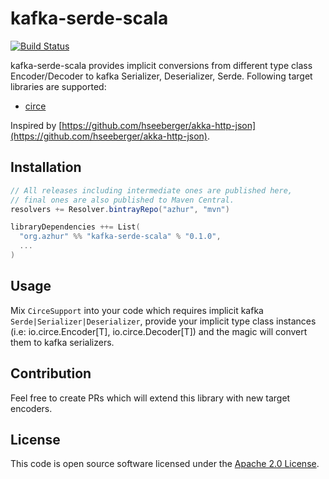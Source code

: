 # kafka-serde-scala

[![Build Status](https://travis-ci.org/azhur/kafka-serde-scala.svg?branch=master)](https://travis-ci.org/azhur/kafka-serde-scala)

kafka-serde-scala provides implicit conversions from different type class Encoder/Decoder to kafka Serializer, Deserializer, Serde. 
Following target libraries are supported:
- [circe](https://circe.github.io/circe/)

Inspired by [https://github.com/hseeberger/akka-http-json](https://github.com/hseeberger/akka-http-json).

## Installation

``` scala
// All releases including intermediate ones are published here,
// final ones are also published to Maven Central.
resolvers += Resolver.bintrayRepo("azhur", "mvn")

libraryDependencies ++= List(
  "org.azhur" %% "kafka-serde-scala" % "0.1.0",
  ...
)
```

## Usage

Mix `CirceSupport` into your code which requires implicit kafka `Serde|Serializer|Deserializer`, provide your implicit type class instances (i.e: io.circe.Encoder[T], io.circe.Decoder[T]) and the magic will convert them to kafka serializers.

## Contribution

Feel free to create PRs which will extend this library with new target encoders.

## License ##

This code is open source software licensed under the [Apache 2.0 License](http://www.apache.org/licenses/LICENSE-2.0.html).
